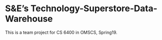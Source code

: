 # S&E’s Technology-Superstore-Data-Warehouse
 This is a team project for CS 6400 in OMSCS, Spring19.
 
